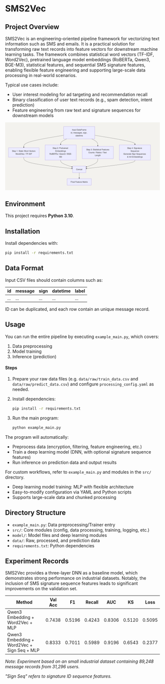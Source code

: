 
# SMS2Vec


## Project Overview
SMS2Vec is an engineering-oriented pipeline framework for vectorizing text information such as SMS and emails. It is a practical solution for transforming raw text records into feature vectors for downstream machine learning tasks. The framework combines statistical word vectors (TF-IDF, Word2Vec), pretrained language model embeddings (RoBERTa, Qwen3, BGE-M3), statistical features, and sequential SMS signature features, enabling flexible feature engineering and supporting large-scale data processing in real-world scenarios.

Typical use cases include:
- User interest modeling for ad targeting and recommendation recall
- Binary classification of user text records (e.g., spam detection, intent prediction)
- Feature engineering from raw text and signature sequences for downstream models

![sms2vec](asserts/sms2vec.png)

## Environment

This project requires **Python 3.10**.

## Installation
Install dependencies with:
```bash
pip install -r requirements.txt
```

## Data Format
Input CSV files should contain columns such as:

| id | message | sign | datetime | label |
|----|---------|------|----------|-------|
| ...| ...     | ...  | ...      | ...   |

ID can be duplicated, and each row contain an unique message record.

## Usage

You can run the entire pipeline by executing `example_main.py`, which covers:

1. Data preprocessing
2. Model training
3. Inference (prediction)

#### Steps

1. Prepare your raw data files (e.g. `data/raw/train_data.csv` and `data/raw/predict_data.csv`) and configure `processing_config.yaml` as needed.
2. Install dependencies:
	```bash
	pip install -r requirements.txt
	```

3. Run the main program:
	```bash
	python example_main.py
	```

The program will automatically:
- Preprocess data (encryption, filtering, feature engineering, etc.)
- Train a deep learning model (DNN, with optional signature sequence features)
- Run inference on prediction data and output results

For custom workflows, refer to `example_main.py` and modules in the `src/` directory.
- Deep learning model training: MLP with flexible architecture
- Easy-to-modify configuration via YAML and Python scripts
- Supports large-scale data and chunked processing

## Directory Structure
- `example_main.py`: Data preprocessing/Trainer entry
- `src/`: Core modules (config, data processing, training, logging, etc.)
- `model/`: Model files and deep learning modules
- `data/`: Raw, processed, and prediction data
- `requirements.txt`: Python dependencies


## Experiment Records

SMS2Vec provides a three-layer DNN as a baseline model, which demonstrates strong performance on industrial datasets. Notably, the inclusion of SMS signature sequence features leads to significant improvements on the validation set.

| Method                                 | Val Acc | F1    | Recall | AUC    | KS     | Loss   |
|-----------------------------------------|---------|-------|--------|--------|--------|--------|
| Qwen3 Embedding + Word2Vec + MLP      | 0.7438  | 0.5196| 0.4243 | 0.8306 | 0.5120 | 0.5095 |
| Qwen3 Embedding + Word2Vec + Sign Seq + MLP| 0.8333  | 0.7011| 0.5989 | 0.9196 | 0.6543 | 0.2377 |

*Note: Experiment based on an small industrial dataset containing 89,248 message records from 31,296 users.*

*"Sign Seq" refers to signature ID sequence features.*

